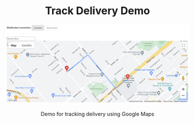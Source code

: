 <h1 align="center">Track Delivery Demo</h1>
<p align="center"><a href="https://track-delivery-demo.herokuapp.com/"><kbd><img src="https://raw.githubusercontent.com/NhatTanVu/track-delivery-demo/main/screenshot.jpg" alt="Track Delivery Demo" width="500"/></kbd></a></p>

<p align="center">Demo for tracking delivery using Google Maps</p>
